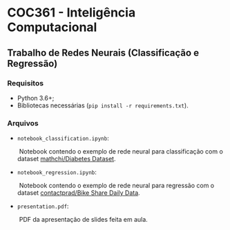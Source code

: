 # COC361 - Inteligência Computacional

## Trabalho de Redes Neurais (Classificação e Regressão)

### Requisitos

- Python 3.6+;
- Bibliotecas necessárias (`pip install -r requirements.txt`).

### Arquivos

- `notebook_classification.ipynb`:

  ​	Notebook contendo o exemplo de rede neural para classificação com o dataset [mathchi/Diabetes Dataset](https://www.kaggle.com/mathchi/diabetes-data-set?select=diabetes.csv).

- `notebook_regression.ipynb`:

  ​	Notebook contendo o exemplo de rede neural para regressão com o dataset [contactprad/Bike Share Daily Data](https://www.kaggle.com/contactprad/bike-share-daily-data/?select=bike_sharing_daily.csv).
  
- `presentation.pdf`:

  ​	PDF da apresentação de slides feita em aula.
